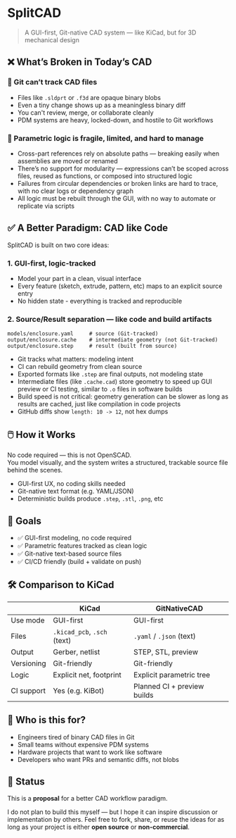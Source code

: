 
# SplitCAD

> A GUI-first, Git-native CAD system — like KiCad, but for 3D mechanical design

## ❌ What’s Broken in Today’s CAD

### 🔄 Git can’t track CAD files

- Files like `.sldprt` or `.f3d` are opaque binary blobs
- Even a tiny change shows up as a meaningless binary diff
- You can't review, merge, or collaborate cleanly
- PDM systems are heavy, locked-down, and hostile to Git workflows

### 🧩 Parametric logic is fragile, limited, and hard to manage

- Cross-part references rely on absolute paths — breaking easily when assemblies are moved or renamed
- There’s no support for modularity — expressions can’t be scoped across files, reused as functions, or composed into structured logic
- Failures from circular dependencies or broken links are hard to trace, with no clear logs or dependency graph
- All logic must be rebuilt through the GUI, with no way to automate or replicate via scripts


## ✅ A Better Paradigm: CAD like Code

SplitCAD is built on two core ideas:

### 1. GUI-first, logic-tracked

- Model your part in a clean, visual interface
- Every feature (sketch, extrude, pattern, etc) maps to an explicit source entry
- No hidden state - everything is tracked and reproducible

### 2. Source/Result separation — like code and build artifacts

```
models/enclosure.yaml     # source (Git-tracked)
output/enclosure.cache    # intermediate geometry (not Git-tracked)
output/enclosure.step     # result (built from source)
```

- Git tracks what matters: modeling intent
- CI can rebuild geometry from clean source
- Exported formats like `.step` are final outputs, not modeling state
- Intermediate files (like `.cache.cad`) store geometry to speed up GUI preview or CI testing, similar to `.o` files in software builds
- Build speed is not critical: geometry generation can be slower as long as results are cached, just like compilation in code projects
- GitHub diffs show `length: 10 -> 12`, not hex dumps

## 🖱️ How it Works

No code required — this is not OpenSCAD.  
You model visually, and the system writes a structured, trackable source file behind the scenes.

- GUI-first UX, no coding skills needed
- Git-native text format (e.g. YAML/JSON)
- Deterministic builds produce `.step`, `.stl`, `.png`, etc

## 🎯 Goals

* ✅ GUI-first modeling, no code required
* ✅ Parametric features tracked as clean logic
* ✅ Git-native text-based source files
* ✅ CI/CD friendly (build + validate on push)

## 🛠️ Comparison to KiCad

||KiCad|GitNativeCAD|
|-|-|-|
|Use mode|GUI-first|GUI-first|
|Files|`.kicad_pcb`, `.sch` (text)|`.yaml` / `.json` (text)|
|Output|Gerber, netlist|STEP, STL, preview|
|Versioning|Git-friendly|Git-friendly|
|Logic|Explicit net, footprint|Explicit parametric tree|
|CI support|Yes (e.g. KiBot)|Planned CI + preview builds|

## 🤝 Who is this for?

* Engineers tired of binary CAD files in Git
* Small teams without expensive PDM systems
* Hardware projects that want to work like software
* Developers who want PRs and semantic diffs, not blobs

## 📌 Status

This is a **proposal** for a better CAD workflow paradigm.

I do not plan to build this myself — but I hope it can inspire discussion or implementation by others. Feel free to fork, share, or reuse the ideas for as long as your project is either **open source** or **non-commercial**.
